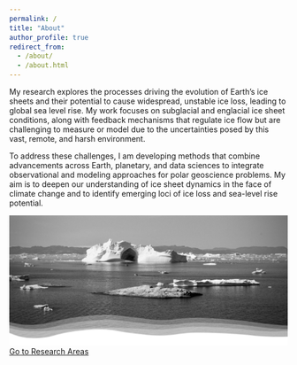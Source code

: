 ```yaml
---
permalink: /
title: "About"
author_profile: true
redirect_from: 
  - /about/
  - /about.html
---
```

My research explores the processes driving the evolution of Earth’s ice sheets and their potential to cause widespread, unstable ice loss, leading to global sea level rise. My work focuses on subglacial and englacial ice sheet conditions, along with feedback mechanisms that regulate ice flow but are challenging to measure or model due to the uncertainties posed by this vast, remote, and harsh environment.

To address these challenges, I am developing methods that combine advancements across Earth, planetary, and data sciences to integrate observational and modeling approaches for polar geoscience problems. My aim is to deepen our understanding of ice sheet dynamics in the face of climate change and to identify emerging loci of ice loss and sea-level rise potential.

<!-- <div class="center-button">
  <a href="/research/" class="btn btn-icon" title="Go to Research Areas">
    Go to Research Areas
  </a>
</div>

<img src="images/about-image.png" alt="ice is nice" style="max-width: 100%; height: auto; margin-top: 20px;"> -->

<div class="image-overlay-container">
  <img src="images/about-image.jpg" alt="ice is nice">
  <a href="/research/" class="btn btn-icon overlay-button" title="Go to Research Areas">
    Go to Research Areas
  </a>
</div>